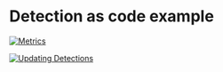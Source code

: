 # Detection as code example

[![Metrics](https://github.com/Obsidian8/Detection_Engineering/actions/workflows/metrics.yml/badge.svg)](https://github.com/Obsidian8/Detection_Engineering/actions/workflows/metrics.yml)


[![Updating Detections](https://github.com/Obsidian8/Detection_Engineering/actions/workflows/elastic_sync.yml/badge.svg)](https://github.com/Obsidian8/Detection_Engineering/actions/workflows/elastic_sync.yml)
